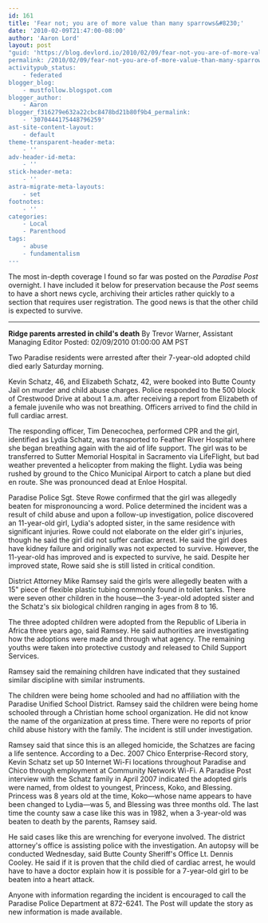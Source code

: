 ```yaml
---
id: 161
title: 'Fear not; you are of more value than many sparrows&#8230;'
date: '2010-02-09T21:47:00-08:00'
author: 'Aaron Lord'
layout: post
"guid: 'https://blog.devlord.io/2010/02/09/fear-not-you-are-of-more-value-than-many-sparrows/'
permalink: /2010/02/09/fear-not-you-are-of-more-value-than-many-sparrows/
activitypub_status:
    - federated
blogger_blog:
    - mustfollow.blogspot.com
blogger_author:
    - Aaron
blogger_f316279e632a22cbc8478bd21b80f9b4_permalink:
    - '3070444175448796259'
ast-site-content-layout:
    - default
theme-transparent-header-meta:
    - ''
adv-header-id-meta:
    - ''
stick-header-meta:
    - ''
astra-migrate-meta-layouts:
    - set
footnotes:
    - ''
categories:
    - Local
    - Parenthood
tags:
    - abuse
    - fundamentalism
---
```


The most in-depth coverage I found so far was posted on the <span style="font-style: italic;">Paradise Post </span>overnight. I have included it below for preservation because the <span style="font-style: italic;">Post</span> seems to have a short news cycle, archiving their articles rather quickly to a section that requires user registration. The good news is that the other child is expected to survive.

<hr />

<span style="font-weight: bold;">Ridge parents arrested in child's death</span>
By Trevor Warner, Assistant Managing Editor
Posted: 02/09/2010 01:00:00 AM PST

Two Paradise residents were arrested after their 7-year-old adopted child died early Saturday morning.

Kevin Schatz, 46, and Elizabeth Schatz, 42, were booked into Butte County Jail on murder and child abuse charges. Police responded to the 500 block of Crestwood Drive at about 1 a.m. after receiving a report from Elizabeth of a female juvenile who was not breathing. Officers arrived to find the child in full cardiac arrest.

The responding officer, Tim Denecochea, performed CPR and the girl, identified as Lydia Schatz, was transported to Feather River Hospital where she began breathing again with the aid of life support. The girl was to be transferred to Sutter Memorial Hospital in Sacramento via LifeFlight, but bad weather prevented a helicopter from making the flight. Lydia was being rushed by ground to the Chico Municipal Airport to catch a plane but died en route. She was pronounced dead at Enloe Hospital.

Paradise Police Sgt. Steve Rowe confirmed that the girl was allegedly beaten for mispronouncing a word. Police determined the incident was a result of child abuse and upon a follow-up investigation, police discovered an 11-year-old girl, Lydia's adopted sister, in the same residence with significant injuries. Rowe could not elaborate on the elder girl's injuries, though he said the girl did not suffer cardiac arrest. He said the girl does have kidney failure and originally was not expected to survive. However, the 11-year-old has improved and is expected to survive, he said. Despite her improved state, Rowe said she is still listed in critical condition.

District Attorney Mike Ramsey said the girls were allegedly beaten with a 15" piece of flexible plastic tubing commonly found in toilet tanks. There were seven other children in the house—the 3-year-old adopted sister and the Schatz's six biological children ranging in ages from 8 to 16.

The three adopted children were adopted from the Republic of Liberia in Africa three years ago, said Ramsey. He said authorities are investigating how the adoptions were made and through what agency. The remaining youths were taken into protective custody and released to Child Support Services.

Ramsey said the remaining children have indicated that they sustained similar discipline with similar instruments.

The children were being home schooled and had no affiliation with the Paradise Unified School District. Ramsey said the children were being home schooled through a Christian home school organization. He did not know the name of the organization at press time. There were no reports of prior child abuse history with the family. The incident is still under investigation.

Ramsey said that since this is an alleged homicide, the Schatzes are facing a life sentence. According to a Dec. 2007 Chico Enterprise-Record story, Kevin Schatz set up 50 Internet Wi-Fi locations throughout Paradise and Chico through employment at Community Network Wi-Fi. A Paradise Post interview with the Schatz family in April 2007 indicated the adopted girls were named, from oldest to youngest, Princess, Koko, and Blessing. Princess was 8 years old at the time, Koko—whose name appears to have been changed to Lydia—was 5, and Blessing was three months old. The last time the county saw a case like this was in 1982, when a 3-year-old was beaten to death by the parents, Ramsey said.

He said cases like this are wrenching for everyone involved. The district attorney's office is assisting police with the investigation. An autopsy will be conducted Wednesday, said Butte County Sheriff's Office Lt. Dennis Cooley. He said if it is proven that the child died of cardiac arrest, he would have to have a doctor explain how it is possible for a 7-year-old girl to be beaten into a heart attack.

Anyone with information regarding the incident is encouraged to call the Paradise Police Department at 872-6241. The Post will update the story as new information is made available.
<div class="blogger-post-footer"><img src="/fear-not-you-are-of-more-value-than-many-sparrows/" width="1" height="1" /></div>